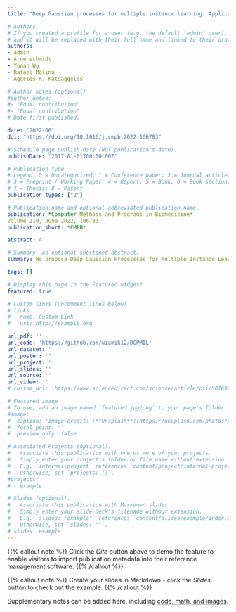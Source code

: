 ```yaml
---
title: "Deep Gaussian processes for multiple instance learning: Application to CT intracranial hemorrhage detection"

# Authors
# If you created a profile for a user (e.g. the default `admin` user), write the username (folder name) here 
# and it will be replaced with their full name and linked to their profile.
authors:
- admin
- Arne schmidt
- Yunan Wu
- Rafael Molina
- Aggelos K. Katsaggelos

# Author notes (optional)
#author_notes:
#- "Equal contribution"
#- "Equal contribution"
# Date first published.

date: "2022-06"
doi: "https://doi.org/10.1016/j.cmpb.2022.106783"

# Schedule page publish date (NOT publication's date).
publishDate: "2017-01-01T00:00:00Z"

# Publication type.
# Legend: 0 = Uncategorized; 1 = Conference paper; 2 = Journal article;
# 3 = Preprint / Working Paper; 4 = Report; 5 = Book; 6 = Book section;
# 7 = Thesis; 8 = Patent
publication_types: ["2"]

# Publication name and optional abbreviated publication name.
publication: *Computer Methods and Programs in Biomedicine*
Volume 219, June 2022, 106783
publication_short: *CMPB*

abstract: A

# Summary. An optional shortened abstract.
summary: We propose Deep Gaussian Processses for Multiple Instance Learning.

tags: []

# Display this page in the Featured widget?
featured: true

# Custom links (uncomment lines below)
# links:
# - name: Custom Link
#   url: http://example.org

url_pdf: ''
url_code: 'https://github.com/wizmik12/DGPMIL'
url_dataset: ''
url_poster: ''
url_project: ''
url_slides: ''
url_source: ''
url_video: ''
# custom_url: 'https://www.sciencedirect.com/science/article/pii/S0169260722001699'

# Featured image
# To use, add an image named `featured.jpg/png` to your page's folder. 
#image:
#  caption: 'Image credit: [**Unsplash**](https://unsplash.com/photos/pLCdAaMFLTE)'
#  focal_point: ""
#  preview_only: false

# Associated Projects (optional).
#   Associate this publication with one or more of your projects.
#   Simply enter your project's folder or file name without extension.
#   E.g. `internal-project` references `content/project/internal-project/index.md`.
#   Otherwise, set `projects: []`.
#projects:
# - example

# Slides (optional).
#   Associate this publication with Markdown slides.
#   Simply enter your slide deck's filename without extension.
#   E.g. `slides: "example"` references `content/slides/example/index.md`.
#   Otherwise, set `slides: ""`.
# slides: example
---
```


{{% callout note %}}
Click the *Cite* button above to demo the feature to enable visitors to import publication metadata into their reference management software.
{{% /callout %}}

{{% callout note %}}
Create your slides in Markdown - click the *Slides* button to check out the example.
{{% /callout %}}

Supplementary notes can be added here, including [code, math, and images](https://wowchemy.com/docs/writing-markdown-latex/).
